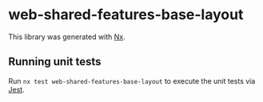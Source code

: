 # web-shared-features-base-layout

This library was generated with [Nx](https://nx.dev).

## Running unit tests

Run `nx test web-shared-features-base-layout` to execute the unit tests via [Jest](https://jestjs.io).
